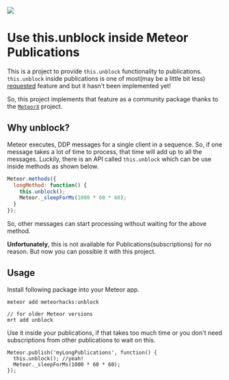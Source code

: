 [![](https://api.travis-ci.org/meteorhacks/unblock.svg)](https://travis-ci.org/meteorhacks/unblock)

# Use this.unblock inside Meteor Publications

This is a project to provide `this.unblock` functionality to publications.
`this.unblock` inside publications is one of most(may be a little bit less) [requested](https://github.com/meteor/meteor/issues/853) feature and but it hasn't been implemented yet!

So, this project implements that feature as a community package thanks to the [`MeteorX`](https://github.com/meteorhacks/meteorx) project.

## Why unblock?

Meteor executes, DDP messages for a single client in a sequence. So, if one message takes a lot of time to process, that time will add up to all the messages. Luckily, there is an API called `this.unblock` which can be use inside methods as shown below.

```js
Meteor.methods({
  longMethod: function() {
    this.unblock();
    Meteor._sleepForMs(1000 * 60 * 60);
  }
});
```
So, other messages can start processing without waiting for the above method.

**Unfortunately**, this is not available for Publications(subscriptions) for no reason. But now you can possible it with this project.

## Usage

Install following package into your Meteor app.
```
meteor add meteorhacks:unblock

// for older Meteor versions
mrt add unblock
```

Use it inside your publications, if that takes too much time or you don't need subscriptions from other publications to wait on this.

```
Meteor.publish('myLongPublications', function() {
  this.unblock(); //yeah!
  Meteor._sleepForMs(1000 * 60 * 60);
});
```
